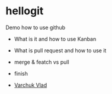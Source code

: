 # hellogit

Demo how to use github

* What is it and how to use Kanban
* What is pull request and how to use it 
* merge & featch vs pull
* finish

* [Varchuk Vlad](https://github.com/javalesson2019/hellogit)
